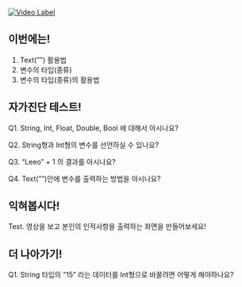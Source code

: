 [![Video Label](http://img.youtube.com/vi/fsh-YzZwymA/0.jpg)](https://youtu.be/fsh-YzZwymA)

## 이번에는!

1.  Text(””) 활용법
2.  변수의 타입(종류)
3.  변수의 타입(종류)의 활용법

## 자가진단 테스트!

Q1. String, Int, Float, Double, Bool 에 대해서 아시나요?

Q2. String형과 Int형의 변수를 선언하실 수 있나요?

Q3. “Leeo” + 1 의 결과를 아시나요?

Q4. Text(””)안에 변수를 출력하는 방법을 아시나요?

## 익혀봅시다!

Test. 영상을 보고 본인의 인적사항을 출력하는 화면을 만들어보세요!

## 더 나아가기!

Q1. String 타입의 “15” 라는 데이터를 Int형으로 바꿀려면 어떻게 해야하나요?